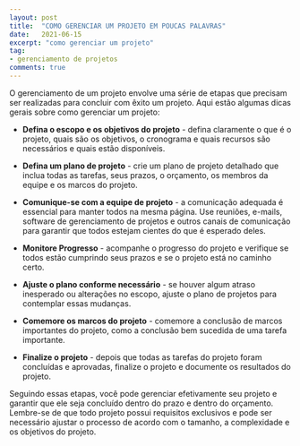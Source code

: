 ```yaml
---
layout: post
title:  "COMO GERENCIAR UM PROJETO EM POUCAS PALAVRAS"
date:   2021-06-15
excerpt: "como gerenciar um projeto"
tag:
- gerenciamento de projetos
comments: true
---
```

O gerenciamento de um projeto envolve uma série de etapas que precisam ser realizadas para concluir com êxito um projeto. Aqui estão algumas dicas gerais sobre como gerenciar um projeto:

- **Defina o escopo e os objetivos do projeto** - defina claramente o que é o projeto, quais são os objetivos, o cronograma e quais recursos são necessários e quais estão disponíveis.

- **Defina um plano de projeto** - crie um plano de projeto detalhado que inclua todas as tarefas, seus prazos, o orçamento, os membros da equipe e os marcos do projeto.

- **Comunique-se com a equipe de projeto** - a comunicação adequada é essencial para manter todos na mesma página. Use reuniões, e-mails, software de gerenciamento de projetos e outros canais de comunicação para garantir que todos estejam cientes do que é esperado deles.

- **Monitore Progresso** - acompanhe o progresso do projeto e verifique se todos estão cumprindo seus prazos e se o projeto está no caminho certo.

- **Ajuste o plano conforme necessário** - se houver algum atraso inesperado ou alterações no escopo, ajuste o plano de projetos para contemplar essas mudanças.

- **Comemore os marcos do projeto** - comemore a conclusão de marcos importantes do projeto, como a conclusão bem sucedida de uma tarefa importante.

- **Finalize o projeto** - depois que todas as tarefas do projeto foram concluídas e aprovadas, finalize o projeto e documente os resultados do projeto.

Seguindo essas etapas, você pode gerenciar efetivamente seu projeto e garantir que ele seja concluído dentro do prazo e dentro do orçamento. Lembre-se de que todo projeto possui requisitos exclusivos e pode ser necessário ajustar o processo de acordo com o tamanho, a complexidade e os objetivos do projeto.